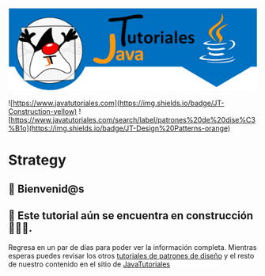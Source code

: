 ![JavaTutoriales](assets/LogoGit.png)

![https://www.javatutoriales.com](https://img.shields.io/badge/JT-Construction-yellow)
![https://www.javatutoriales.com/search/label/patrones%20de%20dise%C3%B1o](https://img.shields.io/badge/JT-Design%20Patterns-orange)


# Strategy

## 👋 Bienvenid@s

## 🚧 Este tutorial aún se encuentra en construcción 👨‍🎓🚧.

Regresa en un par de días para poder ver la información completa. Mientras esperas puedes revisar los otros [tutoriales de patrones de diseño](https://www.javatutoriales.com/search/label/patrones%20de%20dise%C3%B1o) y el resto de  nuestro contenido en el sitio de [JavaTutoriales](https://www.javatutoriales.com)